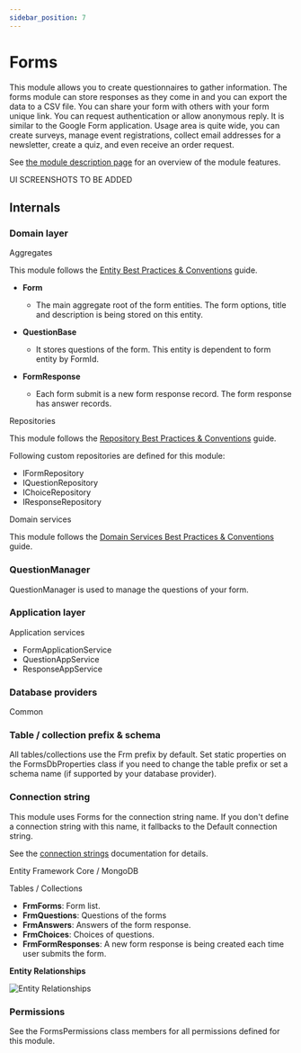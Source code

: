 ```yaml
---
sidebar_position: 7
---
```


# Forms 

This module allows you to create questionnaires to gather information. The forms module can store responses as they come in and you can export the data to a CSV file. You can share your form with others with your form unique link. You can request authentication or allow anonymous reply. It is similar to the Google Form application. Usage area is quite wide, you can create surveys, manage event registrations, collect email addresses for a newsletter, create a quiz, and even receive an order request.

See [the module description page](https://commercial.abp.io/modules/Volo.Forms) for an overview of the module features.

UI SCREENSHOTS TO BE ADDED

Internals
---------

### Domain layer

Aggregates

This module follows the [Entity Best Practices &amp; Conventions](https://docs.abp.io/en/abp/latest/Best-Practices/Entities) guide.

* **Form**

  * The main aggregate root of the form entities. The form options, title and description is being stored on this entity.
* **QuestionBase**

  * It stores questions of the form. This entity is dependent to form entity by FormId.
* **FormResponse**

  * Each form submit is a new form response record. The form response has answer records.

Repositories

This module follows the [Repository Best Practices &amp; Conventions](https://docs.abp.io/en/abp/latest/Best-Practices/Repositories) guide.

Following custom repositories are defined for this module:

* IFormRepository
* IQuestionRepository
* IChoiceRepository
* IResponseRepository

Domain services

This module follows the [Domain Services Best Practices &amp; Conventions](https://docs.abp.io/en/abp/latest/Best-Practices/Domain-Services) guide.

### QuestionManager

QuestionManager is used to manage the questions of your form.

### Application layer

Application services

* FormApplicationService
* QuestionAppService
* ResponseAppService

### Database providers

Common

### Table / collection prefix & schema

All tables/collections use the Frm prefix by default. Set static properties on the FormsDbProperties class if you need to change the table prefix or set a schema name (if supported by your database provider).

### Connection string

This module uses Forms for the connection string name. If you don't define a connection string with this name, it fallbacks to the Default connection string.

See the [connection strings](https://docs.abp.io/en/abp/latest/Connection-Strings) documentation for details.

Entity Framework Core / MongoDB

Tables / Collections

* **FrmForms**: Form list.
* **FrmQuestions**: Questions of the forms
* **FrmAnswers**: Answers of the form response.
* **FrmChoices**: Choices of questions.
* **FrmFormResponses**: A new form response is being created each time user submits the form.

**Entity Relationships**

![Entity Relationships](https://raaghustorageaccount.blob.core.windows.net/raaghu-docs/entityRelationship.jpg)

### Permissions

See the FormsPermissions class members for all permissions defined for this module.
